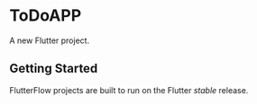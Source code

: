 # ToDoAPP

A new Flutter project.

## Getting Started

FlutterFlow projects are built to run on the Flutter _stable_ release.
